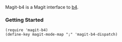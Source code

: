 Magit-b4 is a Magit interface to [b4](https://b4.docs.kernel.org/en/latest/).

### Getting Started

``` elisp
(require 'magit-b4)
(define-key magit-mode-map ";" 'magit-b4-dispatch)
```
